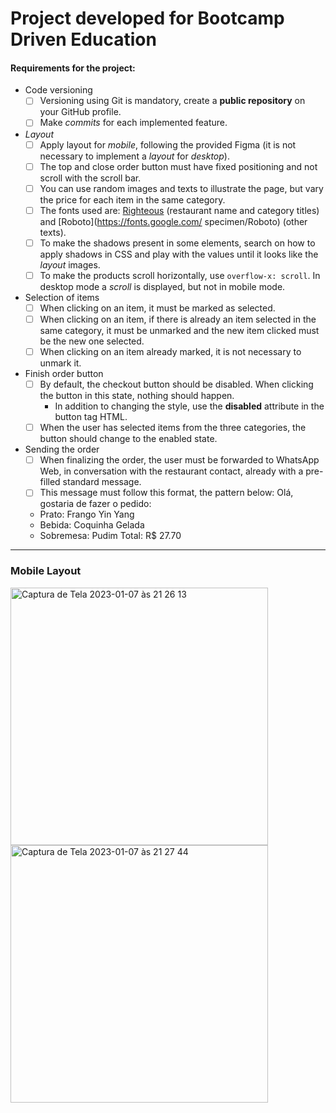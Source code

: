 # Project developed for Bootcamp Driven Education

#### Requirements for the project:

- Code versioning
     - [ ] Versioning using Git is mandatory, create a **public repository** on your GitHub profile.
     - [ ] Make *commits* for each implemented feature.
- *Layout*
     - [ ] Apply layout for *mobile*, following the provided Figma (it is not necessary to implement a *layout* for *desktop*).
     - [ ] The top and close order button must have fixed positioning and not scroll with the scroll bar.
     - [ ] You can use random images and texts to illustrate the page, but vary the price for each item in the same category.
     - [ ] The fonts used are: [Righteous](https://fonts.google.com/specimen/Righteous) (restaurant name and category titles) and [Roboto](https://fonts.google.com/ specimen/Roboto) (other texts).
     - [ ] To make the shadows present in some elements, search on how to apply shadows in CSS and play with the values until it looks like the *layout* images.
     - [ ] To make the products scroll horizontally, use `overflow-x: scroll`. In desktop mode a *scroll* is displayed, but not in mobile mode.
- Selection of items
     - [ ] When clicking on an item, it must be marked as selected.
     - [ ] When clicking on an item, if there is already an item selected in the same category, it must be unmarked and the new item clicked must be the new one selected.
     - [ ] When clicking on an item already marked, it is not necessary to unmark it.
- Finish order button
     - [ ] By default, the checkout button should be disabled. When clicking the button in this state, nothing should happen.
         - In addition to changing the style, use the **disabled** attribute in the button tag HTML.
     - [ ] When the user has selected items from the three categories, the button should change to the enabled state.
- Sending the order
     - [ ] When finalizing the order, the user must be forwarded to WhatsApp Web, in conversation with the restaurant contact, already with a pre-filled standard message.
     - [ ] This message must follow this format, the pattern below:
    Olá, gostaria de fazer o pedido:
    - Prato: Frango Yin Yang
    - Bebida: Coquinha Gelada
    - Sobremesa: Pudim
    Total: R$ 27.70

_____

### Mobile Layout

<img width="412" alt="Captura de Tela 2023-01-07 às 21 26 13" src="https://user-images.githubusercontent.com/95102911/211175218-fcfda5fb-e169-4196-af43-a26020d52edf.png">

<img width="412" alt="Captura de Tela 2023-01-07 às 21 27 44" src="https://user-images.githubusercontent.com/95102911/211175221-e4f17375-6fa5-469d-9f3b-f2cba8bd46c3.png">


